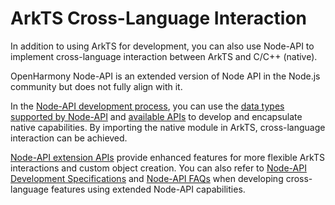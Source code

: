 # ArkTS Cross-Language Interaction
<!--Kit: ArkTS-->
<!--Subsystem: ArkCompiler-->
<!--Owner: @xliu-huanwei; @shilei123; @huanghello-->
<!--Designer: @shilei123-->
<!--Tester: @kirl75; @zsw_zhushiwei-->
<!--Adviser: @foryourself-->

In addition to using ArkTS for development, you can also use Node-API to implement cross-language interaction between ArkTS and C/C++ (native).

OpenHarmony Node-API is an extended version of Node API in the Node.js community but does not fully align with it.

In the [Node-API development process](../napi/use-napi-process.md), you can use the [data types supported by Node-API](../napi/napi-data-types-interfaces.md#data-types) and [available APIs](../reference/native-lib/napi.md) to develop and encapsulate native capabilities. By importing the native module in ArkTS, cross-language interaction can be achieved.

[Node-API extension APIs](../napi/use-napi-about-extension.md) provide enhanced features for more flexible ArkTS interactions and custom object creation. You can also refer to [Node-API Development Specifications](../napi/napi-guidelines.md) and [Node-API FAQs](../napi/use-napi-faqs.md) when developing cross-language features using extended Node-API capabilities.
